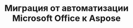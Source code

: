---
title: Миграция от автоматизации Microsoft Office к Aspose
type: docs
weight: 310
url: /ru/net/migration-from-microsoft-office-automation-to-aspose/
---